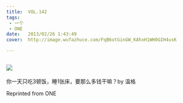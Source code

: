 ```yaml
---
title:	VOL.142
tags:
 - 一个
 - ONE
date:	2013/02/26 1:43:49
cover:	http://image.wufazhuce.com/FqB6otGinGW_KAhxH1WH0GIH4usK

---
```

![](http://image.wufazhuce.com/FqB6otGinGW_KAhxH1WH0GIH4usK)
---

你一天只吃3顿饭，睡1张床，要那么多钱干嘛？by 温格
 
Reprinted from ONE
